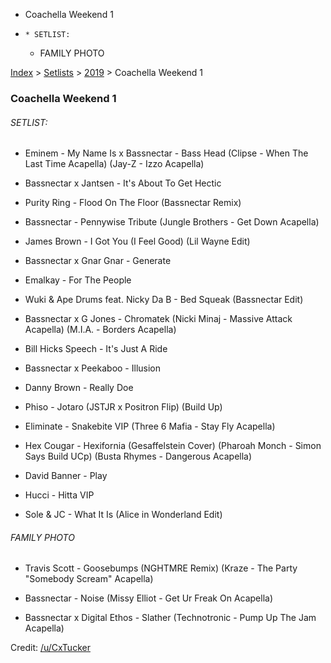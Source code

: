  * Coachella Weekend 1
  *     * SETLIST:
    * FAMILY PHOTO

[Index](https://www.reddit.com/r/bassnectar/wiki/index) >
[Setlists](https://www.reddit.com/r/bassnectar/wiki/interactive/setlists) >
[2019](https://www.reddit.com/r/bassnectar/wiki/interactive/setlists/2019) >
Coachella Weekend 1

### Coachella Weekend 1

###### SETLIST:

  * Eminem - My Name Is x Bassnectar - Bass Head (Clipse - When The Last Time Acapella) (Jay-Z - Izzo Acapella)

  * Bassnectar x Jantsen - It's About To Get Hectic

  * Purity Ring - Flood On The Floor (Bassnectar Remix)

  * Bassnectar - Pennywise Tribute (Jungle Brothers - Get Down Acapella)

  * James Brown - I Got You (I Feel Good) (Lil Wayne Edit)

  * Bassnectar x Gnar Gnar - Generate

  * Emalkay - For The People

  * Wuki & Ape Drums feat. Nicky Da B - Bed Squeak (Bassnectar Edit)

  * Bassnectar x G Jones - Chromatek (Nicki Minaj - Massive Attack Acapella) (M.I.A. - Borders Acapella)

  * Bill Hicks Speech - It's Just A Ride

  * Bassnectar x Peekaboo - Illusion

  * Danny Brown - Really Doe

  * Phiso - Jotaro (JSTJR x Positron Flip) (Build Up)

  * Eliminate - Snakebite VIP (Three 6 Mafia - Stay Fly Acapella)

  * Hex Cougar - Hexifornia (Gesaffelstein Cover) (Pharoah Monch - Simon Says Build UCp) (Busta Rhymes - Dangerous Acapella)

  * David Banner - Play

  * Hucci - Hitta VIP

  * Sole & JC - What It Is (Alice in Wonderland Edit)

###### FAMILY PHOTO

  * Travis Scott - Goosebumps (NGHTMRE Remix) (Kraze - The Party "Somebody Scream" Acapella)

  * Bassnectar - Noise (Missy Elliot - Get Ur Freak On Acapella)

  * Bassnectar x Digital Ethos - Slather (Technotronic - Pump Up The Jam Acapella)

Credit: [/u/CxTucker](/u/CxTucker)

